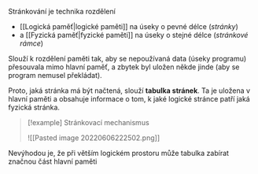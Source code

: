 Stránkování je technika rozdělení
- [[Logická paměť|logické paměti]] na úseky o pevné délce (*stránky*)
- a [[Fyzická paměť|fyzické paměti]] na úseky o stejné délce (*stránkové rámce*)

Slouží k rozdělení paměti tak, aby se nepoužívaná data (úseky programu) přesouvala mimo hlavní paměť, a zbytek byl uložen někde jinde (aby se program nemusel překládat).

Proto, jaká stránka má být načtená, slouží **tabulka stránek**. Ta je uložena v hlavní paměti a obsahuje informace o tom, k jaké logické stránce patří jaká fyzická stránka.

>[!example] Stránkovací mechanismus
>
>![[Pasted image 20220606222502.png]]

Nevýhodou je, že při větším logickém prostoru může tabulka zabírat značnou část hlavní paměti